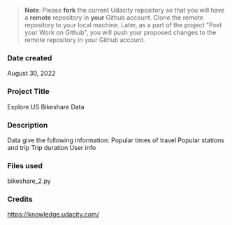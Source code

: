 >**Note**: Please **fork** the current Udacity repository so that you will have a **remote** repository in **your** Github account. Clone the remote repository to your local machine. Later, as a part of the project "Post your Work on Github", you will push your proposed changes to the remote repository in your Github account.

### Date created
August 30, 2022

### Project Title
Explore US Bikeshare Data

### Description
Data give the following information:
Popular times of travel
Popular stations and trip
Trip duration
User info

### Files used
bikeshare_2.py

### Credits
https://knowledge.udacity.com/
